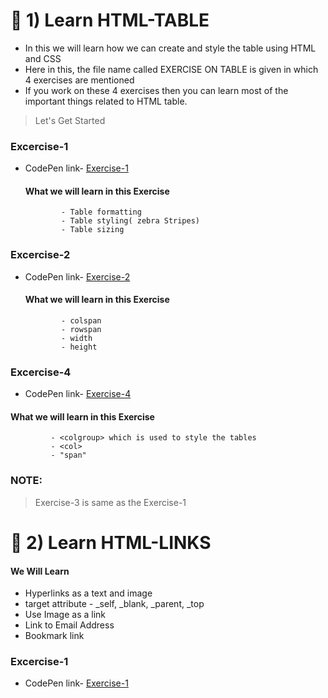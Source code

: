 

<h1> 📘 1) Learn HTML-TABLE</h1>

- In this we will learn how we can create and style the table using HTML and CSS
- Here in this, the file name called EXERCISE ON TABLE is given in which 4 exercises are mentioned
- If you work on these 4 exercises then you can learn most of the important things related to HTML table.

> Let's Get Started

### Excercise-1
- CodePen link- [Exercise-1](https://codepen.io/vinayak9669/pen/BaGLxqN)

  ####  What we will learn in this Exercise
              - Table formatting
              - Table styling( zebra Stripes)
              - Table sizing

### Excercise-2
- CodePen link- [Exercise-2](https://codepen.io/vinayak9669/pen/zYMKLGO)

   ####  What we will learn in this Exercise
              - colspan
              - rowspan
              - width
              - height

### Excercise-4
- CodePen link- [Exercise-4](https://codepen.io/vinayak9669/pen/mdQrjzL)

 ####  What we will learn in this Exercise
             - <colgroup> which is used to style the tables
             - <col>
             - "span"

### NOTE:
> Exercise-3 is same as the Exercise-1


<h1> 📘 2) Learn HTML-LINKS</h1>

   #### We Will Learn
  - Hyperlinks as a text and image
  - target attribute
                 - _self, _blank, _parent, _top
  - Use Image as a link
  - Link to Email Address
  - Bookmark link

### Excercise-1
- CodePen link- [Exercise-1](https://codepen.io/vinayak9669/pen/LYXbNNa)


 
